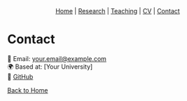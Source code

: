<div style="text-align: center; margin-bottom: 20px;">
  <a href="index.md">Home</a> |
  <a href="research.md">Research</a> |
  <a href="teaching.md">Teaching</a> |
  <a href="cv.md">CV</a> |
  <a href="contact.md">Contact</a>
</div>

# Contact

📧 Email: your.email@example.com  
🌍 Based at: [Your University]  
🔗 [GitHub](https://github.com/SevincOzturk)

[Back to Home](index.md)
